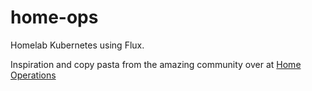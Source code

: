 # home-ops

Homelab Kubernetes using Flux. 

Inspiration and copy pasta from the amazing community over at [Home Operations](https://discord.com/invite/home-operations)
